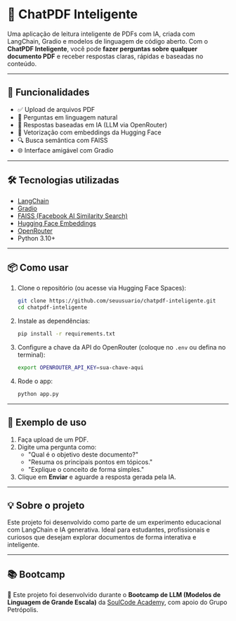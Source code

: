 # 📄 ChatPDF Inteligente

Uma aplicação de leitura inteligente de PDFs com IA, criada com LangChain, Gradio e modelos de linguagem de código aberto. Com o **ChatPDF Inteligente**, você pode **fazer perguntas sobre qualquer documento PDF** e receber respostas claras, rápidas e baseadas no conteúdo.

---

## 🚀 Funcionalidades

- ✅ Upload de arquivos PDF
- 💬 Perguntas em linguagem natural
- 🤖 Respostas baseadas em IA (LLM via OpenRouter)
- 🧠 Vetorização com embeddings da Hugging Face
- 🔍 Busca semântica com FAISS
- 🌐 Interface amigável com Gradio

---

## 🛠️ Tecnologias utilizadas

- [LangChain](https://www.langchain.com/)
- [Gradio](https://www.gradio.app/)
- [FAISS (Facebook AI Similarity Search)](https://github.com/facebookresearch/faiss)
- [Hugging Face Embeddings](https://huggingface.co/)
- [OpenRouter](https://openrouter.ai/)
- Python 3.10+

---

## 📦 Como usar

1. Clone o repositório (ou acesse via Hugging Face Spaces):
   ```bash
   git clone https://github.com/seuusuario/chatpdf-inteligente.git
   cd chatpdf-inteligente
   ```

2. Instale as dependências:
   ```bash
   pip install -r requirements.txt
   ```

3. Configure a chave da API do OpenRouter (coloque no `.env` ou defina no terminal):
   ```bash
   export OPENROUTER_API_KEY=sua-chave-aqui
   ```

4. Rode o app:
   ```bash
   python app.py
   ```

---

## 🧪 Exemplo de uso

1. Faça upload de um PDF.
2. Digite uma pergunta como:
   - "Qual é o objetivo deste documento?"
   - "Resuma os principais pontos em tópicos."
   - "Explique o conceito de forma simples."
3. Clique em **Enviar** e aguarde a resposta gerada pela IA.

---

## 💡 Sobre o projeto

Este projeto foi desenvolvido como parte de um experimento educacional com LangChain e IA generativa. Ideal para estudantes, profissionais e curiosos que desejam explorar documentos de forma interativa e inteligente.

---

## 📚 Bootcamp

📌 Este projeto foi desenvolvido durante o **Bootcamp de LLM (Modelos de Linguagem de Grande Escala)** da [SoulCode Academy](https://soulcode.com), com apoio do Grupo Petrópolis.

